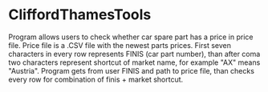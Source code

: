 # CliffordThamesTools

Program allows users to check whether car spare part has a price in price file. Price file is a .CSV file with the newest parts prices. First seven characters in every row represents FINIS (car part number), than after coma two characters represent shortcut of market name, for example "AX" means "Austria". Program gets from user FINIS and path to price file, than checks every row for combination of finis + market shortcut. 
